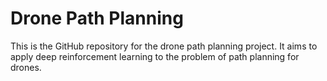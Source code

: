 # Drone Path Planning

This is the GitHub repository for the drone path planning project. It aims to apply deep reinforcement learning to the problem of path planning for drones.

